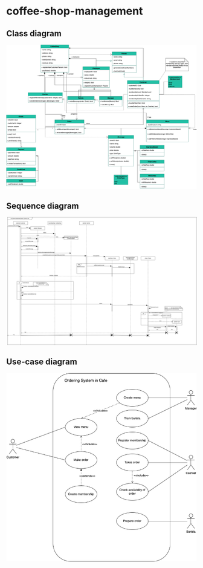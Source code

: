 # coffee-shop-management

## Class diagram
![Class diagram](https://github.com/Steven2110/coffee-shop-management/blob/main/diagrams/Class_Diagram.png)

## Sequence diagram
![Sequence diagram](https://github.com/Steven2110/coffee-shop-management/blob/main/diagrams/Sequence_Diagram.png)

## Use-case diagram
![Use-case diagram](https://github.com/Steven2110/coffee-shop-management/blob/main/diagrams/Use_Case_Diagram.png)